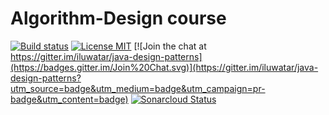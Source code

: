 <!-- the line below needs to be an empty line C: (its because kramdown isnt
     that smart and dearly wants an empty line before a heading to be able to
     display it as such, e.g. website) -->

# Algorithm-Design course

[![Build status](https://travis-ci.org/iluwatar/java-design-patterns.svg?branch=master)](https://travis-ci.org/iluwatar/java-design-patterns)
[![License MIT](https://img.shields.io/badge/license-MIT-blue.svg)](https://raw.githubusercontent.com/iluwatar/java-design-patterns/master/LICENSE.md)
[![Join the chat at https://gitter.im/iluwatar/java-design-patterns](https://badges.gitter.im/Join%20Chat.svg)](https://gitter.im/iluwatar/java-design-patterns?utm_source=badge&utm_medium=badge&utm_campaign=pr-badge&utm_content=badge)
[![Sonarcloud Status](https://sonarcloud.io/api/project_badges/measure?project=iluwatar_java-design-patterns&metric=alert_status)](https://sonarcloud.io/dashboard?id=iluwatar_java-design-patterns) 
